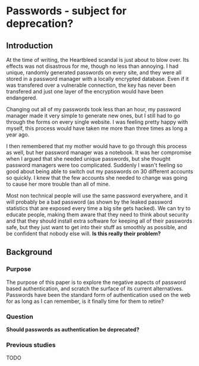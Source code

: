 # Passwords - subject for deprecation?

## Introduction

At the time of writing, the Heartbleed scandal is just about to blow over. Its effects was not
disastrous for me, though no less than annoying. I had unique, randomly generated passwords on every
site, and they were all stored in a password manager with a locally encrypted database. Even if it
was transfered over a vulnerable connection, the key has never been transfered and just one layer of
the encryption would have been endangered.

Changing out all of my passwords took less than an hour, my password manager made it very simple to
generate new ones, but I still had to go through the forms on every single website. I was feeling
pretty happy with myself, this process would have taken me more than three times as long a year ago.

I then remembered that my mother would have to go through this process as well, but her password
manager was a notebook. It was her compromise when I argued that she needed unique passwords, but
she thought password managers were too complicated. Suddenly I wasn't feeling so good about being
able to switch out my passwords on 30 different accounts so quickly. I knew that the few accounts
she needed to change was going to cause her more trouble than all of mine.

Most non technical people will use the same password everywhere, and it will probably be a bad
password (as shown by the leaked password statistics that are exposed every time a big site gets
hacked<!-- TODO: SOURCE -->). We can try to educate people, making them aware that they need to
think about security and that they should install extra software for keeping all of their passwords
safe, but they just want to get into their stuff as smoothly as possible, and be confident that
nobody else will. **Is this really their problem?**

## Background

### Purpose

The purpose of this paper is to explore the negative aspects of password based authentication, and
scratch the surface of its current alternatives. Passwords have been the standard form of
authentication used on the web for as long as I can remember, is it finally time for them to retire?

### Question

**Should passwords as authentication be deprecated?**

### Previous studies

TODO


